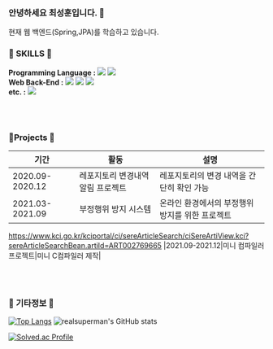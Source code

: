### 안녕하세요 최성훈입니다. 👋

현재 웹 백엔드(Spring,JPA)를 학습하고 있습니다.<br>

 ### 🔨 SKILLS 🔨
 **Programming Language :**
<img src="https://img.shields.io/badge/Java-000000?style=flat-square&logo=java&logoColor=#339933"/>
<img src="https://img.shields.io/badge/C-000000?style=flat-square&logo=C&logoColor=#00599C"/>
<br>
**Web Back-End :**
<img src="https://img.shields.io/badge/Spring-000000?style=flat-square&logo=Spring&logoColor=#267DFF"/></a>
<img src="https://img.shields.io/badge/Jpa-000000?style=flat-square&logo=Jpa&logoColor=#267DFF"/></a> 
<img src="https://img.shields.io/badge/RDBMS-000000?style=flat-square&logo=DB&logoColor=#267DFF"/></a> 
<br>
**etc. :**
<img src="https://img.shields.io/badge/Linux-000000?style=flat-square&logo=Linux&logoColor=#A34F26"/></a>
<br><br>
  
<!-- ### ⏱ Experience ⏱
|기간|활동명|
|---|---|
|2016.09 - 2019.02|(주)푸드테크 ERP 개발팀 사원(Spring & Mybatis)
|2019.03 - 2023.02|숭실대학교 컴퓨터학부 -->

<br>

### 📱Projects 📱
|기간|활동|설명|
|---|-----|---|
|2020.09-2020.12|레포지토리 변경내역 알림 프로젝트|레포지토리의 변경 내역을 간단히 확인 가능 |
|2021.03-2021.09|부정행위 방지 시스템|온라인 환경에서의 부정행위 방지를 위한 프로젝트|
https://www.kci.go.kr/kciportal/ci/sereArticleSearch/ciSereArtiView.kci?sereArticleSearchBean.artiId=ART002769665
|2021.09-2021.12|미니 컴파일러 프로젝트|미니 C컴파일러 제작|

<br><br>
### 📧 기타정보 📧
[![Top Langs](https://github-readme-status.vercel.app/api/top-langs/?username=realsuperman)](https://github.com/realsuperman/github-readme-stats)   ![realsuperman's GitHub stats](https://github-readme-stats.vercel.app/api?username=realsuperman&show_icons=true&theme=dark) 

[![Solved.ac Profile](http://mazassumnida.wtf/api/generate_badge?boj=seonghun7304)](https://solved.ac/seonghun7304)
